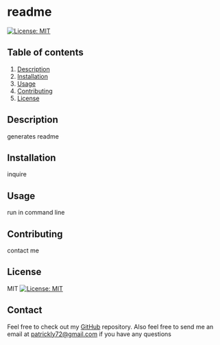 
# readme
[![License: MIT](https://img.shields.io/badge/License-MIT-yellow.svg)](https://opensource.org/licenses/MIT)

## Table of contents
1. [Description](#desc)
2. [Installation](#installation)
3. [Usage](#usage)
4. [Contributing](#contributing)
5. [License](#license)
    
<a name="descriptipn"></a>
## Description
generates readme
    
<a name="installation"></a>
## Installation
inquire
    
<a name="usage"></a>
## Usage
run in command line
    
<a name="contributing"></a>
## Contributing
contact me
    
<a name="license"></a>
## License
MIT
[![License: MIT](https://img.shields.io/badge/License-MIT-yellow.svg)](https://opensource.org/licenses/MIT)
    
<a name="contact"></a>
## Contact
Feel free to check out my [GitHub](https://github.com/pattymcpat) repository. Also feel free to send me an email at <patrickly72@gmail.com> if you have any questions